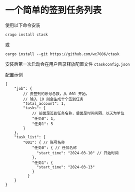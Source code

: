 # 一个简单的签到任务列表

使用以下命令安装

```
crago install ctask
```

或

```
cargo install --git https://github.com/wc7086/ctask
```

安装后第一次启动会在用户目录释放配置文件 `ctaskconfig.json`


配置示例

```json5
{
    "job": {
        // 要签到的账号总数，从 001 开始。
        // 输入 10 则会生成十个签到任务
        "total_account": 1,
        "tasks": {
            // 前面是签到任务名称，后面是时间间隔，以天为单位
            "任务0": 1,
            "任务1": 5
        }
    },
    "task_list": {
        "001": { // 账号名称
            "任务0": { // 任务名称
              "start_time": "2024-03-10" // 开始时间
            },
            "任务1": {
              "start_time": "2024-03-13"
            }
          }
    }
}
```
